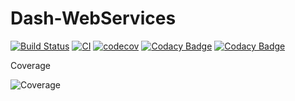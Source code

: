 # Dash-WebServices

[![Build Status](https://travis-ci.com/ArnaudFlaesch/Dash-WebServices.svg?branch=master)](https://travis-ci.com/ArnaudFlaesch/Dash-WebServices)
[![CI](https://github.com/ArnaudFlaesch/Dash-WebServices/actions/workflows/ci.yml/badge.svg)](https://github.com/ArnaudFlaesch/Dash-WebServices/actions)
[![codecov](https://codecov.io/gh/ArnaudFlaesch/Dash-WebServices/branch/master/graph/badge.svg)](https://codecov.io/gh/ArnaudFlaesch/Dash-WebServices)
[![Codacy Badge](https://app.codacy.com/project/badge/Grade/8422ce6a2abd4cbc97ca89161d774d3b)](https://www.codacy.com/manual/arnaudflaesch/Dash-WebServices?utm_source=github.com&amp;utm_medium=referral&amp;utm_content=ArnaudFlaesch/Dash-WebServices&amp;utm_campaign=Badge_Grade)
[![Codacy Badge](https://api.codacy.com/project/badge/Coverage/8422ce6a2abd4cbc97ca89161d774d3b)](https://www.codacy.com/app/arnaudflaesch/Dash-WebServices?utm_source=github.com&amp;utm_medium=referral&amp;utm_content=ArnaudFlaesch/Dash-WebServices&amp;utm_campaign=Badge_Coverage)

Coverage

![Coverage](https://codecov.io/gh/ArnaudFlaesch/Dash-WebServices/branch/master/graphs/sunburst.svg)
